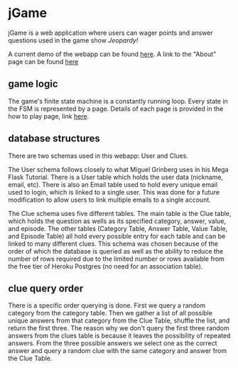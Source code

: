 # jGame
jGame is a web application where users can wager points and answer questions used in the game show *Jeopardy!*

A current demo of the webapp can be found [here](j-game.herokuapp.com). A link to the "About" page can be found [here](http://j-game.herokuapp.com/about)

## game logic
The game's finite state machine is a constantly running loop. Every state in the FSM is represented by a page. Details of each page is provided in the how to play page, link [here](http://j-game.herokuapp.com/learn). 

## database structures
There are two schemas used in this webapp: User and Clues.

The User schema follows closely to what Miguel Grinberg uses in his Mega Flask Tutorial. There is a User table which holds the user data (nickname, email, etc). There is also an Email table used to hold every unique email used to login, which is linked to a single user. This was done for a future modification to allow users to link multiple emails to a single account.

The Clue schema uses five different tables. The main table is the Clue table, which holds the question as wells as its specified category, answer, value, and episode. The other tables (Category Table, Answer Table, Value Table, and Episode Table) all hold every possible entry for each table and can be linked to many different clues. This schema was chosen because of the order of which the database is queried as well as the ability to reduce the number of rows required due to the limited number or rows available from the free tier of Heroku Postgres (no need for an association table).

## clue query order
There is a specific order querying is done. First we query a random category from the category table. Then we gather a list of all possible unique answers from that category from the Clue Table, shuffle the list, and return the first three. The reason why we don't query the first three random answers from the clues table is because it leaves the possibility of repeated answers. From the three possible answers we select one as the correct answer and query a random clue with the same category and answer from the Clue Table.